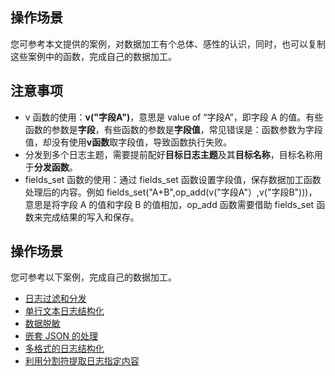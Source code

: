 ## 操作场景

您可参考本文提供的案例，对数据加工有个总体、感性的认识，同时，也可以复制这些案例中的函数，完成自己的数据加工。

## 注意事项

- v 函数的使用：**v("字段A")**，意思是 value of “字段A”，即字段 A 的值。有些函数的参数是**字段**，有些函数的参数是**字段值**，常见错误是：函数参数为字段值，却没有使用**v函数**取字段值，导致函数执行失败。     
- 分发到多个日志主题，需要提前配好**目标日志主题**及其**目标名称**，目标名称用于**分发函数**。   
- fields_set 函数的使用：通过 fields_set 函数设置字段值，保存数据加工函数处理后的内容。例如 fields_set("A+B",op_add(v("字段A"）,v("字段B")))，意思是将字段 A 的值和字段 B 的值相加，op_add 函数需要借助 fields_set 函数来完成结果的写入和保存。

## 操作场景

您可参考以下案例，完成自己的数据加工。
- [日志过滤和分发](https://cloud.tencent.com/document/product/614/71487)
- [单行文本日志结构化](https://cloud.tencent.com/document/product/614/71488)
- [数据脱敏](https://cloud.tencent.com/document/product/614/71489)
- [嵌套 JSON 的处理](https://cloud.tencent.com/document/product/614/71490)
- [多格式的日志结构化](https://cloud.tencent.com/document/product/614/71491)
- [利用分割符提取日志指定内容](https://cloud.tencent.com/document/product/614/71492)
